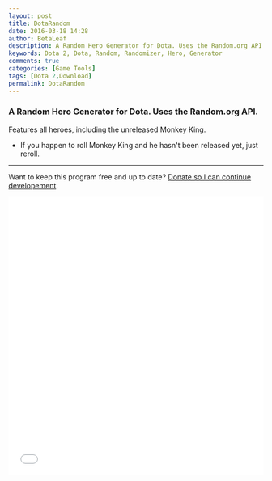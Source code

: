 ```yaml
---
layout: post
title: DotaRandom
date: 2016-03-18 14:28
author: BetaLeaf
description: A Random Hero Generator for Dota. Uses the Random.org API.
keywords: Dota 2, Dota, Random, Randomizer, Hero, Generator
comments: true
categories: [Game Tools]
tags: [Dota 2,Download]
permalink: DotaRandom
---
```

### A Random Hero Generator for Dota. Uses the Random.org API.  

  
Features all heroes, including the unreleased Monkey King.  
  * If you happen to roll Monkey King and he hasn't been released yet, just reroll.  

---  

Want to keep this program free and up to date? [Donate so I can continue developement](https://shop.betaleaf.net/item/donate).  

<iframe src="{{ site.url }}/stats.html?username=BetaLeaf&repository=DotaRandom" width="100%" height="550px" frameborder="0"></iframe>  


